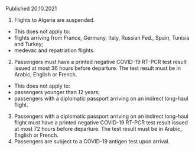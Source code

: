 Published 20.10.2021
1. Flights to Algeria are suspended.
- This does not apply to:
- flights arriving from France, Germany, Italy, Russian Fed., Spain, Tunisia and Turkey;
- medevac and repatriation flights.
2. Passengers must have a printed negative COVID-19 RT-PCR test result issued at most 36 hours before departure. The test result must be in Arabic, English or French.
- This does not apply to:
- passengers younger than 12 years;
- passengers with a diplomatic passport arriving on an indirect long-haul flight.
3. Passengers with a diplomatic passport arriving on an indirect long-haul flight must have a printed negative COVID-19 RT-PCR test result issued at most 72 hours before departure. The test result must be in Arabic, English or French.
4. Passengers are subject to a COVID-19 antigen test upon arrival.